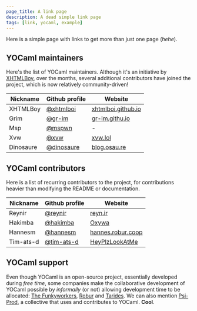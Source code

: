 ```yaml
---
page_title: A link page
description: A dead simple link page
tags: [link, yocaml, example]
---
```


Here is a simple page with links to get more than just one page (_hehe_).

## YOCaml maintainers

Here's the list of YOCaml maintainers. Although it's an initiative by
[XHTMLBoy](https://github.com/xhtmlboi), over the months, several additional
contributors have joined the project, which is now relatively community-driven!


| Nickname | Github profile | Website |
| --- | --- | --- |
| XHTMLBoy | [@xhtmlboi](https://github.com/xhtmlboi) | [xhtmlboi.github.io](https://xhtmlboi.github.io) |
| Grim | [@gr-im](https://github.com/gr-im) | [gr-im.githu.io](https://gr-im.github.io) |
| Msp | [@mspwn](https://github.com/mspwn) | - |
| Xvw | [@xvw](https://github.com/xvw) | [xvw.lol](https://xvw.lol) |
| Dinosaure | [@dinosaure](https://github.com/dinosaure) | [blog.osau.re](https://blog.osau.re/) |

## YOCaml contributors

Here is a list of recurring contributors to the project, for contributions
heavier than modifying the README or documentation.

| Nickname | Github profile | Website |
| --- | --- | --- |
| Reynir | [@reynir](https://github.com/reynir) | [reyn.ir](https://reyn.ir/) |
| Hakimba | [@hakimba](https://github.com/Hakimba) | [Oxywa](https://hakimba.github.io/oxywa/) |
| Hannesm  | [@hannesm](https://github.com/hannesm) | [hannes.robur.coop](https://hannes.robur.coop/) |
| Tim-ats-d | [@tim-ats-d](https://github.com/Tim-ats-d) | [HeyPlzLookAtMe](https://portal.mozz.us/gemini/heyplzlookat.me/) |


## YOCaml support

Even though YOCaml is an open-source project, essentially developed during _free
time_, some companies make the collaborative development of YOCaml possible by
_informally_ (or not) allowing development time to be allocated: [The
Funkyworkers](https://github.com/funkywork/), [Robur](https://blog.robur.coop/)
and [Tarides](https://tarides.com/). We can also mention
[Psi-Prod](https://github.com/Psi-Prod), a collective that uses and contributes
to YOCaml. **Cool**.
